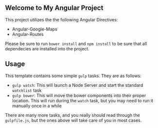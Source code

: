 ## Welcome to My Angular Project

This project utilizes the the following Angular Directives:

- Angular-Google-Maps
- Angular-Routes

Please be sure to run `bower install` and `npm install` to be sure that all dependecies are installed into the project.


## Usage

This template contains some simple `gulp` tasks. They are as follows:


- `gulp watch`: This will launch a Node Server and start the standard `watchlist` task
- `gulp bower`: This will move the bower components into their proper location. This will run during the `watch` task, but you may need to run it manually once in a while

There are many more tasks, and you really should read through the `gulpfile.js`, but the ones above will take care of you in most cases.
